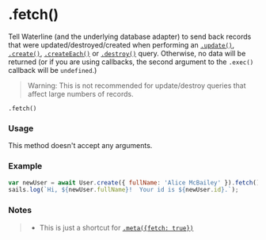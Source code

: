 # .fetch()

Tell Waterline (and the underlying database adapter) to send back records that were updated/destroyed/created when performing an [`.update()`](https://sailsjs.com/documentation/reference/waterline-orm/models/update), [`.create()`](https://sailsjs.com/documentation/reference/waterline-orm/models/create), [`.createEach()`](https://sailsjs.com/documentation/reference/waterline-orm/models/create-each) or [`.destroy()`](https://sailsjs.com/documentation/reference/waterline-orm/models/destroy) query.  Otherwise, no data will be returned (or if you are using callbacks, the second argument to the `.exec()` callback will be `undefined`.)

> Warning: This is not recommended for update/destroy queries that affect large numbers of records.


```usage
.fetch()
```

### Usage

This method doesn't accept any arguments.


### Example

```javascript
var newUser = await User.create({ fullName: 'Alice McBailey' }).fetch();
sails.log(`Hi, ${newUser.fullName}!  Your id is ${newUser.id}.`);
```


### Notes
> * This is just a shortcut for [`.meta({fetch: true})`](https://sailsjs.com/documentation/reference/waterline-orm/queries/meta)

<docmeta name="displayName" value=".fetch()">
<docmeta name="pageType" value="method">
